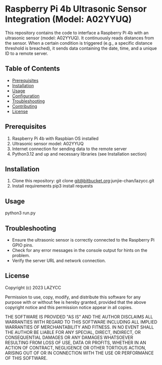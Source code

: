 # Raspberry Pi 4b Ultrasonic Sensor Integration (Model: A02YYUQ)

This repository contains the code to interface a Raspberry Pi 4b with an
ultrasonic sensor (model: A02YYUQ). It continuously reads distances from the
sensor. When a certain condition is triggered (e.g., a specific distance
threshold is breached), it sends data containing the date, time, and a unique
ID to a remote server.

## Table of Contents
- [Prerequisites](#prerequisites)
- [Installation](#installation)
- [Usage](#usage)
- [Configuration](#configuration)
- [Troubleshooting](#troubleshooting)
- [Contributing](#contributing)
- [License](#license)

## Prerequisites

1. Raspberry Pi 4b with Raspbian OS installed
2. Ultrasonic sensor model: A02YYUQ
3. Internet connection for sending data to the remote server
4. Python3.12 and up and necessary libraries (see Installation section)

## Installation

1. Clone this repository:
git clone git@bitbucket.org:junjie-chan/lazycc.git
2. Install requirements
pip3 install requests

## Usage
python3 run.py

## Troubleshooting
- Ensure the ultrasonic sensor is correctly connected to the Raspberry Pi GPIO
pins.
- Check for any error messages in the console output for hints on the problem.
- Verify the server URL and network connection.

## License


 Copyright (c) 2023 LAZYCC <See project README>

 Permission to use, copy, modify, and distribute this software for any
 purpose with or without fee is hereby granted, provided that the above
 copyright notice and this permission notice appear in all copies.

 THE SOFTWARE IS PROVIDED "AS IS" AND THE AUTHOR DISCLAIMS ALL WARRANTIES
 WITH REGARD TO THIS SOFTWARE INCLUDING ALL IMPLIED WARRANTIES OF
 MERCHANTABILITY AND FITNESS. IN NO EVENT SHALL THE AUTHOR BE LIABLE FOR
 ANY SPECIAL, DIRECT, INDIRECT, OR CONSEQUENTIAL DAMAGES OR ANY DAMAGES
 WHATSOEVER RESULTING FROM LOSS OF USE, DATA OR PROFITS, WHETHER IN AN
 ACTION OF CONTRACT, NEGLIGENCE OR OTHER TORTIOUS ACTION, ARISING OUT OF
 OR IN CONNECTION WITH THE USE OR PERFORMANCE OF THIS SOFTWARE.

